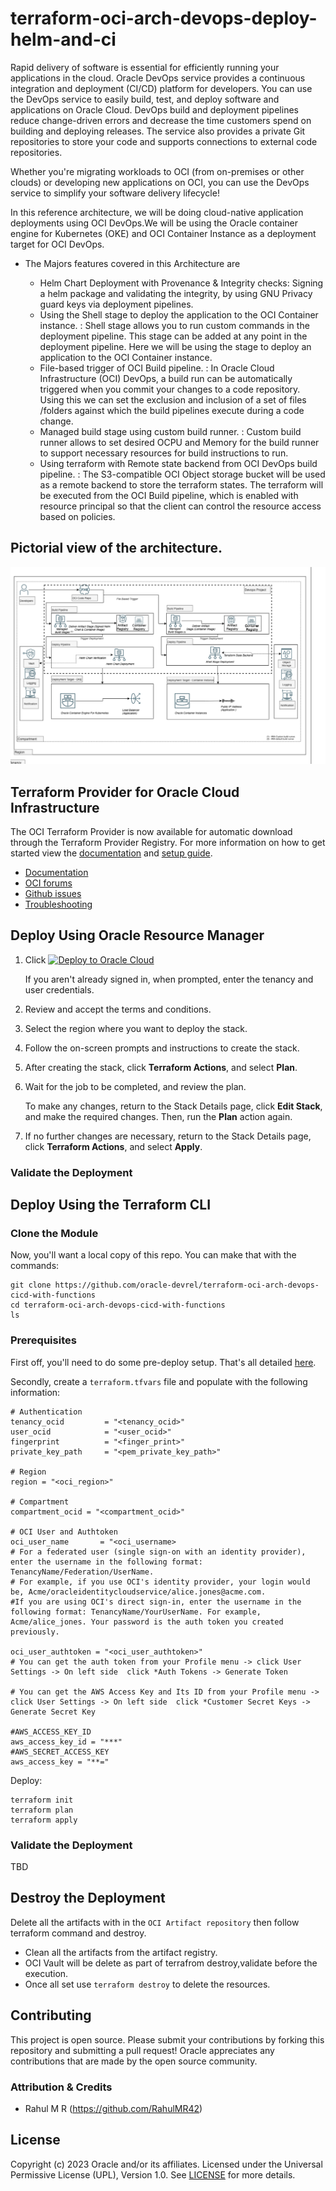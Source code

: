 # terraform-oci-arch-devops-deploy-helm-and-ci

Rapid delivery of software is essential for efficiently running your applications in the cloud. Oracle DevOps service provides a continuous integration and deployment (CI/CD) platform for developers. You can use the DevOps service to easily build, test, and deploy software and applications on Oracle Cloud. DevOps build and deployment pipelines reduce change-driven errors and decrease the time customers spend on building and deploying releases. The service also provides a private Git repositories to store your code and supports connections to external code repositories.

Whether you're migrating workloads to OCI (from on-premises or other clouds) or developing new applications on OCI, you can use the DevOps service to simplify your software delivery lifecycle!

In this reference architecture, we will be doing cloud-native application deployments using OCI DevOps.We will be using the Oracle container engine for Kubernetes (OKE) and OCI Container Instance as a deployment target for OCI DevOps.

- The Majors features covered in this Architecture are

    - Helm Chart Deployment with Provenance & Integrity checks: Signing a helm package and validating the integrity, by using GNU Privacy guard keys via deployment pipelines.
    - Using the Shell stage to deploy the application to the OCI Container instance. : Shell stage allows you to run custom commands in the deployment pipeline. This stage can be added at any point in the deployment pipeline. Here we will be using the stage to deploy an application to the OCI Container instance.
     - File-based trigger of OCI Build pipeline. : In Oracle Cloud Infrastructure (OCI) DevOps, a build run can be automatically triggered when you commit your changes to a code repository. Using this we can set the exclusion and inclusion of a set of files /folders against which the build pipelines execute during a code change.
     - Managed build stage using custom build runner. : Custom build runner allows to set desired OCPU and Memory for the build runner to support necessary resources for build instructions to run.
    - Using terraform with Remote state backend from OCI DevOps build pipeline. : The S3-compatible OCI Object storage bucket will be used as a remote backend to store the terraform states. The terraform will be executed from the OCI Build pipeline, which is enabled with resource principal so that the client can control the resource access based on policies.

##  Pictorial view of the architecture.


![](images/arch_flow.png)

## Terraform Provider for Oracle Cloud Infrastructure
The OCI Terraform Provider is now available for automatic download through the Terraform Provider Registry.
For more information on how to get started view the [documentation](https://www.terraform.io/docs/providers/oci/index.html)
and [setup guide](https://www.terraform.io/docs/providers/oci/guides/version-3-upgrade.html).

* [Documentation](https://www.terraform.io/docs/providers/oci/index.html)
* [OCI forums](https://cloudcustomerconnect.oracle.com/resources/9c8fa8f96f/summary)
* [Github issues](https://github.com/terraform-providers/terraform-provider-oci/issues)
* [Troubleshooting](https://www.terraform.io/docs/providers/oci/guides/guides/troubleshooting.html)

## Deploy Using Oracle Resource Manager

1. Click [![Deploy to Oracle Cloud](https://oci-resourcemanager-plugin.plugins.oci.oraclecloud.com/latest/deploy-to-oracle-cloud.svg)](https://cloud.oracle.com/resourcemanager/stacks/create?region=home&zipUrl=https://github.com/oracle-devrel/terraform-oci-arch-devops-deploy-helm-and-ci/releases/latest/download/terraform-oci-arch-devops-deploy-helm-and-ci-stack-latest.zip)

   If you aren't already signed in, when prompted, enter the tenancy and user credentials.

2. Review and accept the terms and conditions.

3. Select the region where you want to deploy the stack.

4. Follow the on-screen prompts and instructions to create the stack.

5. After creating the stack, click **Terraform Actions**, and select **Plan**.

6. Wait for the job to be completed, and review the plan.

   To make any changes, return to the Stack Details page, click **Edit Stack**, and make the required changes. Then, run the **Plan** action again.

7. If no further changes are necessary, return to the Stack Details page, click **Terraform Actions**, and select **Apply**.

### Validate the Deployment
 
<TBD>

## Deploy Using the Terraform CLI

### Clone the Module

Now, you'll want a local copy of this repo. You can make that with the commands:

    git clone https://github.com/oracle-devrel/terraform-oci-arch-devops-cicd-with-functions
    cd terraform-oci-arch-devops-cicd-with-functions
    ls

### Prerequisites
First off, you'll need to do some pre-deploy setup.  That's all detailed [here](https://github.com/cloud-partners/oci-prerequisites).

Secondly, create a `terraform.tfvars` file and populate with the following information:

```
# Authentication
tenancy_ocid         = "<tenancy_ocid>"
user_ocid            = "<user_ocid>"
fingerprint          = "<finger_print>"
private_key_path     = "<pem_private_key_path>"

# Region
region = "<oci_region>"

# Compartment
compartment_ocid = "<compartment_ocid>"

# OCI User and Authtoken
oci_user_name       = "<oci_username> 
# For a federated user (single sign-on with an identity provider), enter the username in the following format: TenancyName/Federation/UserName. 
# For example, if you use OCI's identity provider, your login would be, Acme/oracleidentitycloudservice/alice.jones@acme.com. 
#If you are using OCI's direct sign-in, enter the username in the following format: TenancyName/YourUserName. For example, Acme/alice_jones. Your password is the auth token you created previously.

oci_user_authtoken = "<oci_user_authtoken>" 
# You can get the auth token from your Profile menu -> click User Settings -> On left side  click *Auth Tokens -> Generate Token

# You can get the AWS Access Key and Its ID from your Profile menu -> click User Settings -> On left side  click *Customer Secret Keys -> Generate Secret Key

#AWS_ACCESS_KEY_ID
aws_access_key_id = "***"
#AWS_SECRET_ACCESS_KEY
aws_access_key = "**="
````

Deploy:

    terraform init
    terraform plan
    terraform apply


### Validate the Deployment

TBD

## Destroy the Deployment
Delete all the artifacts with in the `OCI Artifact repository` then follow terraform command and destroy.

- Clean all the artifacts from the artifact registry.
- OCI Vault will be delete as part of terrafrom destroy,validate before the execution.
- Once all set use  ``terraform destroy`` to delete the resources.

## Contributing
This project is open source.  Please submit your contributions by forking this repository and submitting a pull request!  Oracle appreciates any contributions that are made by the open source community.

### Attribution & Credits
- Rahul M R (https://github.com/RahulMR42)

## License
Copyright (c) 2023 Oracle and/or its affiliates.
Licensed under the Universal Permissive License (UPL), Version 1.0.
See [LICENSE](LICENSE) for more details.
